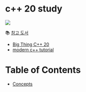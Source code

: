 # c++ 20 study

<div> <img src="https://img.shields.io/badge/C++-00599C?logo=cplusplus&logoColor=white&style=flat-square"> </div>

📚 [참고 도서](https://blog.insightbook.co.kr/2022/01/10/c20-%ED%92%8D%EB%B6%80%ED%95%9C-%EC%98%88%EC%A0%9C%EB%A1%9C-%EC%9D%B5%ED%9E%88%EB%8A%94-%ED%95%B5%EC%8B%AC-%EA%B8%B0%EB%8A%A5/)

* [Big Thing C++ 20](https://www.modernescpp.com/index.php/c-20-an-overview)
* [modern c++ tutorial](https://github.com/changkun/modern-cpp-tutorial)

# Table of Contents 

* [Concepts](https://github.com/hyesukk/TIL/blob/main/contents/c%2B%2B20/3-1_concepts.md#31-concepts)


